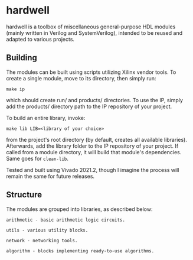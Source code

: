 # hardwell

hardwell is a toolbox of miscellaneous general-purpose HDL modules (mainly written in Verilog and SystemVerilog), intended to be reused and adapted to various projects.

## Building
The modules can be built using scripts utilizing Xilinx vendor tools. To create a single module, move to its directory, then simply run:
```
make ip 
```
which should create run/ and products/ directories. To use the IP, simply add the products/ directory path to the IP repository of your project.

To build an entire library, invoke:
```
make lib LIB=<library of your choice>
```
from the project's root directory (by default, creates all available libraries). Afterwards, add the library folder to the IP repository of your project.
If called from a module directory, it will build that module's dependencies. 
Same goes for ```clean-lib```.

Tested and built using Vivado 2021.2, though I imagine the process will remain the same for future releases.

## Structure
The modules are grouped into libraries, as described below:
```
arithmetic - basic arithmetic logic circuits.

utils - various utility blocks.

network - networking tools.

algorithm - blocks implementing ready-to-use algorithms.
```
